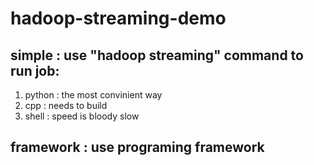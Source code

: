 # hadoop-streaming-demo
## simple : use "hadoop streaming" command to run job:
1. python : the most convinient way
2. cpp    : needs to build
3. shell  : speed is bloody slow

## framework : use programing framework
